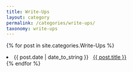 ```yaml
---
title: Write-Ups
layout: category
permalink: /categories/write-ups/
taxonomy: write-ups
---
```


{% for post in site.categories.Write-Ups %}
 <li><span>{{ post.date | date_to_string }}</span> &nbsp; <a href="{{ site.baseurl }}{{ post.url }}">{{ post.title }}</a></li>
{% endfor %}